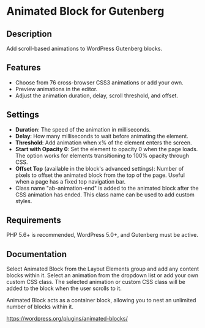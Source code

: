 # Animated Block for Gutenberg

## Description
Add scroll-based animations to WordPress Gutenberg blocks.

## Features
- Choose from 76 cross-browser CSS3 animations or add your own.
- Preview animations in the editor.
- Adjust the animation duration, delay, scroll threshold, and offset.

## Settings
- **Duration**: The speed of the animation in milliseconds.
- **Delay**: How many milliseconds to wait before animating the element.
- **Threshold**: Add animation when x% of the element enters the screen.
- **Start with Opacity 0**: Set the element to opacity 0 when the page loads. The option works for elements transitioning to 100% opacity through CSS.
- **Offset Top** (available in the block's advanced settings): Number of pixels to offset the animated block from the top of the page. Useful when a page has a fixed top navigation bar.
- Class name "ab-animation-end" is added to the animated block after the CSS animation has ended. This class name can be used to add custom styles.

## Requirements
PHP 5.6+ is recommended, WordPress 5.0+, and Gutenberg must be active.

## Documentation
Select Animated Block from the Layout Elements group and add any content blocks within it. Select an animation from the dropdown list or add your own custom CSS class. The selected animation or custom CSS class will be added to the block when the user scrolls to it.

Animated Block acts as a container block, allowing you to nest an unlimited number of blocks within it.

https://wordpress.org/plugins/animated-blocks/
